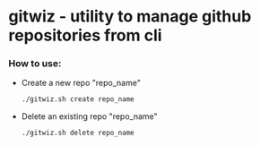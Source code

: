 # gitwiz - utility to manage github repositories from cli

### How to use:

- Create a new repo "repo_name"
    ```sh
    ./gitwiz.sh create repo_name
    ```
- Delete an existing repo "repo_name"
    ```sh
    ./gitwiz.sh delete repo_name
    ```
